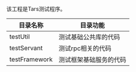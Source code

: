 该工程是Tars测试程序。


目录名称 |目录功能
------------------|----------------
testUtil              |测试基础公共库的代码
testServant           |测试rpc相关的代码
testFramework         |测试框架基础服务的代码